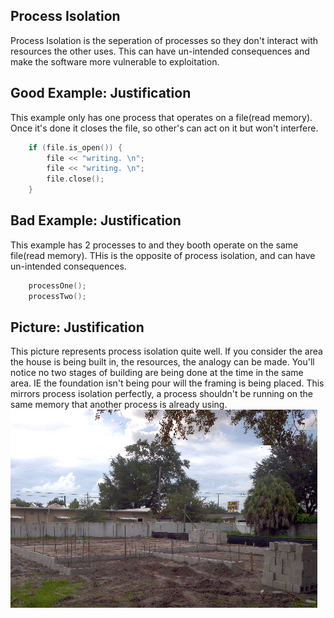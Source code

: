 Process Isolation
-----------------
Process Isolation is the seperation of processes so they don't interact with resources the other uses. This can have un-intended consequences and make the software more vulnerable to exploitation. 

Good Example: Justification
--------------------------- 
This example only has one process that operates on a file(read memory). Once it's done it closes the file, so other's can act on it but won't interfere. 
```c++ 
	if (file.is_open()) {
		file << "writing. \n";
		file << "writing. \n";
		file.close(); 
	}
```
Bad Example: Justification
-------------------------- 
This example has 2 processes to and they booth operate on the same file(read memory). THis is the opposite of process isolation, and can have un-intended consequences. 
```c++
	processOne();
	processTwo();
```
Picture: Justification
---------------------
This picture represents process isolation quite well. If you consider the area the house is being built in, the resources, the analogy can be made. You'll notice no two stages of building are being done at the time in the same area. IE the foundation isn't being pour will the framing is being placed. This mirrors process isolation perfectly, a process shouldn't be running on the same memory that another process is already using. 
![Process Isolation](/Pictures/ProcessIsolation.gif)
